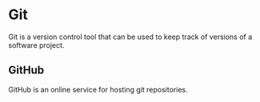 # Git





Git is a version control tool that can be used to keep track of versions of a software project.















## GitHub















GitHub is an online service for hosting git repositories.















            



            

            
            